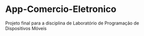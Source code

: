 # App-Comercio-Eletronico
Projeto final para a disciplina de Laboratório de Programação de Dispositivos Móveis
